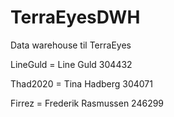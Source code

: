 # TerraEyesDWH
 Data warehouse til TerraEyes


LineGuld = Line Guld 304432

Thad2020 = Tina Hadberg 304071

Firrez = Frederik Rasmussen 246299
